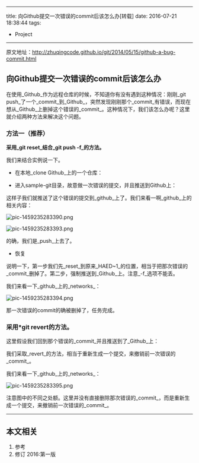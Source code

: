 ----
title: 向Github提交一次错误的commit后该怎么办[转载]
date: 2016-07-21 18:38:44
tags:
- Project
----
原文地址：<http://zhuqingcode.github.io/git/2014/05/15/github-a-bug-commit.html>

## 向Github提交一次错误的commit后该怎么办

在使用_Github_作为远程仓库的时候，不知道你有没有遇到这种情况：刚刚_git push_了一个_commit_到_Github_，突然发现刚刚那个_commit_有错误，而现在想从_Github_上删掉这个错误的_commit_。这种情况下，我们该怎么办呢？这里就介绍两种方法来解决这个问题。 

### 方法一（推荐）

**采用_git reset_结合_git push -f_的方法。**

我们来结合实例说一下。 

* 在本地_clone Github_上的一个仓库： 



* 进入sample-git目录，故意做一次错误的提交，并且推送到Github上： 



这样子我们就推送了这个错误的提交到_github_上了。我们来看一啊_github_上的相关内容： 

![pic-1459235283390.png][1]

![pic-1459235283393.png][2]

的确，我们是_push_上去了。 

* 恢复


说明一下，第一步我们先_reset_到原来_HAED~1_的位置，相当于把那次错误的_commit_删掉了。第二步，强制推送到_Github_上。注意_-f_选项不能丢。 

我们来看一下_github_上的_networks_： 

![pic-1459235283394.png][3]

那一次错误的commit的确被删掉了，任务完成。 

### 采用*git revert的方法。

这里假设我们回到那个错误的_commit_并且推送到了_Github_上： 



我们采取_revert_的方法，相当于重新生成一个提交，来撤销前一次错误的_commit_。 

我们来看一下_github_上的_networks_： 

![pic-1459235283395.png][4]

注意图中的不同之处额。这里并没有直接删除那次错误的_commit_，而是重新生成一个提交，来撤销前一次错误的_commit_。

***
## 本文相关
1. 参考
1. 修订
2016:第一版

[0]: http://zhuqingcode.github.io/categories.html#git-ref
[1]: http://zhuqingcode.github.io/images/github0.png
[2]: http://zhuqingcode.github.io/images/github1.png
[3]: http://zhuqingcode.github.io/images/github2.png
[4]: http://zhuqingcode.github.io/images/github3.png
[5]: http://zhuqingcode.github.io/linux/2014/05/14/hack-embeded.html
[6]: http://zhuqingcode.github.io/git/2014/05/16/git-reflog.html
[7]: http://duoshuo.com/
